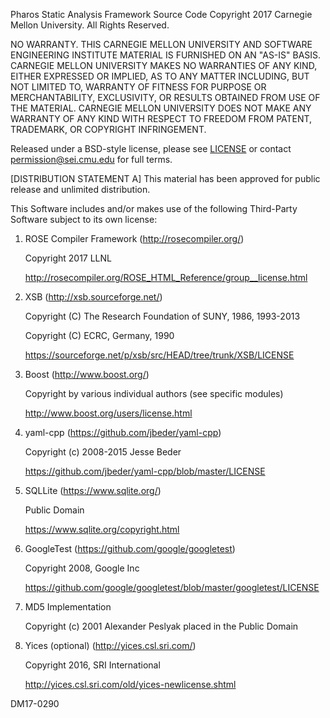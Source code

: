 Pharos Static Analysis Framework Source Code
Copyright 2017 Carnegie Mellon University. All Rights Reserved.

NO WARRANTY. THIS CARNEGIE MELLON UNIVERSITY AND SOFTWARE ENGINEERING
INSTITUTE MATERIAL IS FURNISHED ON AN "AS-IS" BASIS. CARNEGIE MELLON
UNIVERSITY MAKES NO WARRANTIES OF ANY KIND, EITHER EXPRESSED OR
IMPLIED, AS TO ANY MATTER INCLUDING, BUT NOT LIMITED TO, WARRANTY OF
FITNESS FOR PURPOSE OR MERCHANTABILITY, EXCLUSIVITY, OR RESULTS
OBTAINED FROM USE OF THE MATERIAL. CARNEGIE MELLON UNIVERSITY DOES NOT
MAKE ANY WARRANTY OF ANY KIND WITH RESPECT TO FREEDOM FROM PATENT,
TRADEMARK, OR COPYRIGHT INFRINGEMENT.

Released under a BSD-style license, please see [LICENSE](LICENSE.md)
or contact permission@sei.cmu.edu for full terms.

[DISTRIBUTION STATEMENT A] This material has been approved for public
release and unlimited distribution.

This Software includes and/or makes use of the following Third-Party
Software subject to its own license:

1. ROSE Compiler Framework (http://rosecompiler.org/)

   Copyright 2017 LLNL

   http://rosecompiler.org/ROSE_HTML_Reference/group__license.html

2. XSB (http://xsb.sourceforge.net/)

   Copyright (C) The Research Foundation of SUNY, 1986, 1993-2013

   Copyright (C) ECRC, Germany, 1990

   https://sourceforge.net/p/xsb/src/HEAD/tree/trunk/XSB/LICENSE

3. Boost (http://www.boost.org/)

   Copyright by various individual authors (see specific modules)

   http://www.boost.org/users/license.html

4. yaml-cpp (https://github.com/jbeder/yaml-cpp)

   Copyright (c) 2008-2015 Jesse Beder

   https://github.com/jbeder/yaml-cpp/blob/master/LICENSE

5. SQLLite (https://www.sqlite.org/)

   Public Domain

   https://www.sqlite.org/copyright.html

6. GoogleTest (https://github.com/google/googletest)

   Copyright 2008, Google Inc

   https://github.com/google/googletest/blob/master/googletest/LICENSE

7. MD5 Implementation

   Copyright (c) 2001 Alexander Peslyak placed in the Public Domain

8. Yices (optional) (http://yices.csl.sri.com/)

   Copyright 2016, SRI International

   http://yices.csl.sri.com/old/yices-newlicense.shtml

DM17-0290

